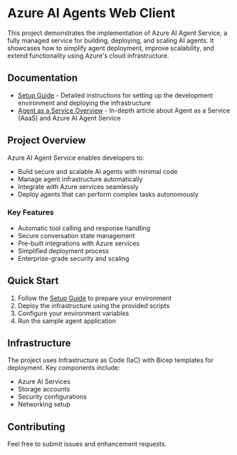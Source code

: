 # Azure AI Agents Web Client

This project demonstrates the implementation of Azure AI Agent Service, a fully managed service for building, deploying, and scaling AI agents. It showcases how to simplify agent deployment, improve scalability, and extend functionality using Azure's cloud infrastructure.

## Documentation

- [Setup Guide](./docs/setup.md) - Detailed instructions for setting up the development environment and deploying the infrastructure
- [Agent as a Service Overview](./docs/article.md) - In-depth article about Agent as a Service (AaaS) and Azure AI Agent Service

## Project Overview

Azure AI Agent Service enables developers to:
- Build secure and scalable AI agents with minimal code
- Manage agent infrastructure automatically
- Integrate with Azure services seamlessly
- Deploy agents that can perform complex tasks autonomously

### Key Features

- Automatic tool calling and response handling
- Secure conversation state management
- Pre-built integrations with Azure services
- Simplified deployment process
- Enterprise-grade security and scaling

## Quick Start

1. Follow the [Setup Guide](./docs/setup.md) to prepare your environment
2. Deploy the infrastructure using the provided scripts
3. Configure your environment variables
4. Run the sample agent application

## Infrastructure

The project uses Infrastructure as Code (IaC) with Bicep templates for deployment. Key components include:
- Azure AI Services
- Storage accounts
- Security configurations
- Networking setup

## Contributing

Feel free to submit issues and enhancement requests.
